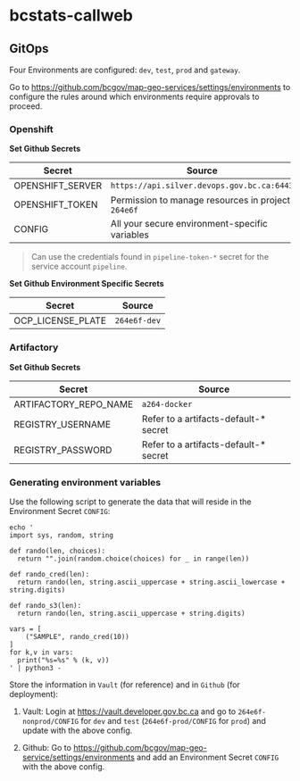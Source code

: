 # bcstats-callweb

## GitOps

Four Environments are configured: `dev`, `test`, `prod` and `gateway`.

Go to https://github.com/bcgov/map-geo-services/settings/environments to configure the rules around which environments require approvals to proceed.

### Openshift

**Set Github Secrets**

| Secret           | Source                                             |
| ---------------- | -------------------------------------------------- |
| OPENSHIFT_SERVER | `https://api.silver.devops.gov.bc.ca:6443`         |
| OPENSHIFT_TOKEN  | Permission to manage resources in project `264e6f` |
| CONFIG           | All your secure environment-specific variables     |

> Can use the credentials found in `pipeline-token-*` secret for the service account `pipeline`.

**Set Github Environment Specific Secrets**

| Secret            | Source       |
| ----------------- | ------------ |
| OCP_LICENSE_PLATE | `264e6f-dev` |

### Artifactory

**Set Github Secrets**

| Secret                | Source                                 |
| --------------------- | -------------------------------------- |
| ARTIFACTORY_REPO_NAME | `a264-docker`                          |
| REGISTRY_USERNAME     | Refer to a artifacts-default-\* secret |
| REGISTRY_PASSWORD     | Refer to a artifacts-default-\* secret |

### Generating environment variables

Use the following script to generate the data that will reside in the Environment Secret `CONFIG`:

```
echo '
import sys, random, string

def rando(len, choices):
  return "".join(random.choice(choices) for _ in range(len))

def rando_cred(len):
  return rando(len, string.ascii_uppercase + string.ascii_lowercase + string.digits)

def rando_s3(len):
  return rando(len, string.ascii_uppercase + string.digits)

vars = [
    ("SAMPLE", rando_cred(10))
]
for k,v in vars:
  print("%s=%s" % (k, v))
' | python3 -
```

Store the information in `Vault` (for reference) and in `Github` (for deployment):

1. Vault: Login at https://vault.developer.gov.bc.ca and go to `264e6f-nonprod/CONFIG` for `dev` and `test` (`264e6f-prod/CONFIG` for `prod`) and update with the above config.

2. Github: Go to https://github.com/bcgov/map-geo-service/settings/environments and add an Environment Secret `CONFIG` with the above config.
